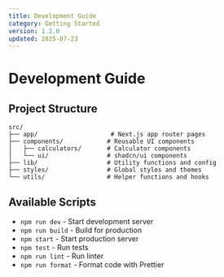 ```yaml
---
title: Development Guide
category: Getting Started
version: 1.2.0
updated: 2025-07-23
---
```


# Development Guide

## Project Structure

```
src/
├── app/                    # Next.js app router pages
├── components/            # Reusable UI components
│   ├── calculators/       # Calculator components
│   └── ui/                # shadcn/ui components
├── lib/                   # Utility functions and config
├── styles/                # Global styles and themes
└── utils/                 # Helper functions and hooks
```

## Available Scripts

- `npm run dev` - Start development server
- `npm run build` - Build for production
- `npm start` - Start production server
- `npm test` - Run tests
- `npm run lint` - Run linter
- `npm run format` - Format code with Prettier